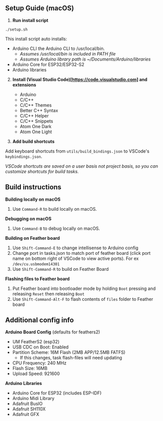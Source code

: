 ## Setup Guide (macOS)

1. **Run install script**
```
./setup.sh
```
This install script auto installs:

- Arduino CLI the Arduino CLI to /usr/local/bin.
    - *Assumes /usr/local/bin is included in PATH file*
    - *Assumes Arduino library path is ~/Documents/Arduino/libraries*
- Arduino Core for ESP32/ESP32-S2
- Arduino libraries

2. **Install (Visual Studio Code)[https://code.visualstudio.com] and extensions**

    - Arduino
    - C/C++
    - C/C++ Themes
    - Better C++ Syntax
    - C/C++ Helper
    - C/C++ Snippets
    - Atom One Dark
    - Atom One Light

3. **Add build shortcuts**

Add keyboard shortcuts from ```utils/build_bindings.json``` to VSCode's ```keybindings.json```. 

*VSCode shortcuts are saved on a user basis not project basis, so you can customize shortcuts for build tasks.*

## Build instructions

**Building locally on macOS**

1. Use ```Command-R``` to build locally on macOS.

**Debugging on macOS**

1. Use ```Command-B``` to debug locally on macOS.

**Building on Feather board**

1. Use ```Shift-Command-E``` to change intellisense to Arduino config
2. Change port in tasks.json to match port of feather board (click port name on bottom right of VSCode to view active ports). For ex ```/dev/cu.usbmodem14301```
3. Use ```Shift-Command-R``` to build on Feather Board

**Flashing files to Feather board**

1. Put Feather board into bootloader mode by holding ```Boot``` pressing and releasing ```Reset``` then releasing ```Boot```
2. Use ```Shift-Command-Alt-F``` to flash contents of ```files``` folder to Feather board

## Additional config info

**Arduino Board Config** (defaults for feathers2)
- UM FeatherS2 (esp32)
- USB CDC on Boot: Enabled
- Partition Scheme: 16M Flash (2MB APP/12.5MB FATFS)
    - If this changes, task flash-files will need updating
- CPU Frequency: 240 MHz
- Flash Size: 16MB
- Upload Speed: 921600

**Arduino Libraries**
- Arduino Core for ESP32 (includes ESP-IDF)
- Arduino Midi Library
- Adafruit BusIO
- Adafruit SH110X
- Adafruit GFX
